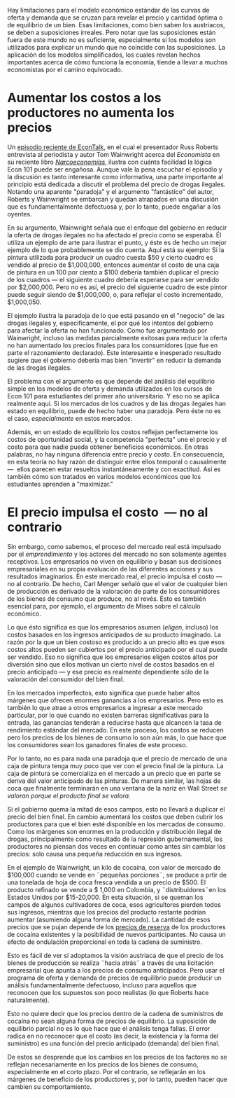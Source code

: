 Hay limitaciones para el modelo económico estándar de las curvas de oferta y demanda que se cruzan para revelar el precio y cantidad óptima o de equilibrio de un bien. Esas limitaciones, como bien saben los austriacos, se deben a suposiciones irreales. Pero notar que las suposiciones están fuera de este mundo no es suficiente, especialmente si los modelos son utilizados para explicar un mundo que no coincide con las suposiciones. La aplicación de los modelos simplificados, los cuales revelan hechos importantes acerca de cómo funciona la economía, tiende a llevar a muchos economistas por el camino equivocado.

# Aumentar los costos a los productores no aumenta los precios  

Un [episodio reciente de EconTalk](http://www.econtalk.org/archives/2017/02/tom*wainwright.html), en el cual el presentador Russ Roberts entrevista al periodista y autor Tom Wainwright acerca del *Economista* en su reciente libro *[Narcoeconomías](https://www.amazon.com/Narconomics-How-Run-Drug-Cartel/dp/1610395832/?tag=misesinsti-20)*, ilustra con cuánta facilidad la lógica Econ 101 puede ser engañosa. Aunque vale la pena escuchar el episodio y la discusión es tanto interesante como informativa, una parte importante al principio está dedicada a discutir el problema del precio de drogas ilegales. Notando una aparente "paradoja" y el argumento "fantástico" del autor, Roberts y Wainwright se embarcan y quedan atrapados en una discusión que es fundamentalmente defectuosa y, por lo tanto, puede engañar a los oyentes.

En su argumento, Wainwright señala que el enfoque del gobierno en reducir la oferta de drogas ilegales no ha afectado el precio como se esperaba. Él utiliza un ejemplo de arte para ilustrar el punto, y éste es de hecho un mejor ejemplo de lo que probablemente se dio cuenta. Aquí está su ejemplo: Si la pintura utilizada para producir un cuadro cuesta $50 y cierto cuadro es vendido al precio de $1,000,000, entonces aumentar el costo de una caja de pintura en un 100 por ciento a $100 debería también duplicar el precio de los cuadros — el siguiente cuadro debería esperarse para ser vendido por $2,000,000. Pero no es así, el precio del siguiente cuadro de este pintor puede seguir siendo de $1,000,000, o, para reflejar el costo incrementado, $1,000,050.

El ejemplo ilustra la paradoja de lo que está pasando en el "negocio" de las drogas ilegales y, específicamente, el por qué los intentos del gobierno para afectar la oferta no han funcionado. Como fue argumentado por Wainwright, incluso las medidas parcialmente exitosas para reducir la oferta no han aumentado los precios finales para los consumidores (que fue en parte el razonamiento declarado). Este interesante e inesperado resultado sugiere que el gobierno debería mas bien "invertir" en reducir la demanda de las drogas ilegales.

El problema con el argumento es que depende del análisis del equilibrio simple en los modelos de oferta y demanda utilizados en los cursos de Econ 101 para estudiantes del primer año universitario. Y eso no se aplica realmente aquí. Si los mercados de los cuadros y de las drogas ilegales han estado en equilibrio, puede de hecho haber una paradoja. Pero éste no es el caso, *especialmente* en estos mercados.

Además, en un estado de equilibrio los costos reflejan perfectamente los costos de oportunidad social, y la competencia "perfecta" une el precio y el costo para que nadie pueda obtener beneficios económicos. En otras palabras, no hay ninguna diferencia entre precio y costo. En consecuencia, en esta teoría no hay razón de distinguir entre ellos temporal o causalmente —  ellos parecen estar resueltos instantáneamente y con exactitud. Así es también cómo son tratados en varios modelos económicos que los estudiantes aprenden a "maximizar."

# El precio impulsa el costo  — no al contrario

Sin embargo, como sabemos, el proceso del mercado real está impulsado por el *emprendimiento* y los actores del mercado no son solamente agentes receptivos. Los empresarios no viven en equilibrio y basan sus decisiones empresariales en su propia evaluación de las diferentes acciones y sus resultados imaginarios. En este mercado real, el precio impulsa el costo — no al contrario. De hecho, Carl Menger señaló que el valor de cualquier bien de producción es derivado de la valoración de parte de los consumidores de los bienes de consumo que produce, no al revés. Ésto es también esencial para, por ejemplo, el argumento de Mises sobre el cálculo económico.

Lo que ésto significa es que los empresarios asumen (*eligen*, incluso) los costos basados en los ingresos anticipados de su producto imaginado. La razón por la que un bien costoso es producido a un precio alto es que esos costos altos pueden ser cubiertos por el precio anticipado por el cual puede ser vendido. Eso no significa que los empresarios eligen costos altos por diversión sino que ellos motivan un cierto nivel de costos basados en el precio anticipado — y ese precio es realmente dependiente sólo de la valoración del consumidor del bien final.

En los mercados imperfectos, esto significa que puede haber altos márgenes que ofrecen enormes ganancias a los empresarios. Pero esto es también lo que atrae a otros empresarios a ingresar a este mercado particular, por lo que cuando no existen barreras significativas para la entrada, las ganancias tenderán a reducirse hasta que alcancen la tasa de rendimiento estándar del mercado. En este proceso, los costos se reducen pero los precios de los bienes de consumo lo son aún más, lo que hace que los consumidores sean los ganadores finales de este proceso.

Por lo tanto, no es para nada una paradoja que el precio de mercado de una caja de pintura tenga muy poco que ver con el precio final de la pintura. La caja de pintura se comercializa en el mercado a un precio que en parte se deriva del valor anticipado de las pinturas. De manera similar, las hojas de coca que finalmente terminarán en una ventana de la nariz en Wall Street *se valoran porque el producto final se valora.*

Si el gobierno quema la mitad de esos campos, esto no llevará a duplicar el precio del bien final. En cambio aumentará los costos que deben cubrir los productores para que el bien esté disponible en los mercados de consumo. Como los márgenes son enormes en la producción y distribución ilegal de drogas, principalmente como resultado de la represión gubernamental, los productores no piensan dos veces en continuar como antes sin cambiar los precios: solo causa una pequeña reducción en sus ingresos.

En el ejemplo de Wainwright, un kilo de cocaína, con valor de mercado de $100,000 cuando se vende en ¨pequeñas porciones¨, se produce a prtir de una tonelada de hoja de coca fresca vendida a un precio de $500. El producto refinado se vende a $ 1,000 en Colombia, y ¨distribuidores¨en los Estados Unidos por $15-20,000. En esta situación, si se queman los campos de algunos cultivadores de coca, esos agricultores pierden todos sus ingresos, mientras que los precios del producto restante podrían aumentar (asumiendo alguna forma de mercado). La cantidad de esos precios que se pujan depende de los [precios de reserva](https://en.wikipedia.org/wiki/Reservation*price) de los productores de cocaína existentes y la posibilidad de nuevos participantes. No causa un efecto de ondulación proporcional en toda la cadena de suministro.

Esto es fácil de ver si adoptamos la visión austriaca de que el precio de los bienes de producción se realiza ¨hacia atrás¨ a través de una licitación empresarial que apunta a los precios de consumo anticipados. Pero usar el programa de oferta y demanda de precios de equilibrio puede producir un análisis fundamentalmente defectuoso, incluso para aquellos que reconocen que los supuestos son poco realistas (lo que Roberts hace naturalmente).

Esto no quiere decir que los precios dentro de la cadena de suministros de cocaína no sean alguna forma de precios de equilibrio. La suposición de equilibrio parcial no es lo que hace que el análisis tenga fallas. El error radica en no reconocer que el costo (es decir, la existencia y la forma del suministro) es una función del precio anticipado (demanda) del bien final.

De estos se desprende que los cambios en los precios de los factores no se reflejan necesariamente en los precios de los bienes de consumo, especialmente en el corto plazo. Por el contrario, se reflejarán en los márgenes de beneficio de los productores y, por lo tanto, pueden hacer que cambien su comportamiento.